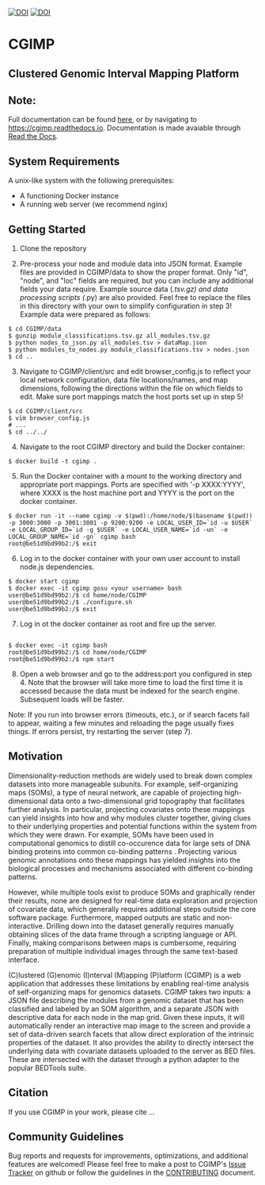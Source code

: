 [![DOI](http://joss.theoj.org/papers/10.21105/joss.01520/status.svg)](https://doi.org/10.21105/joss.01520)
[![DOI](https://zenodo.org/badge/DOI/10.5281/zenodo.3276069.svg)](https://doi.org/10.5281/zenodo.3276069)


# CGIMP
## Clustered Genomic Interval Mapping Platform

## Note:
Full documentation can be found [here](https://cgimp.readthedocs.io), or by navigating to https://cgimp.readthedocs.io. Documentation is made avaiable through [Read the Docs](https://docs.readthedocs.io).

## System Requirements
A unix-like system with the following prerequisites:
* A functioning Docker instance
* A running web server (we recommend nginx)

## Getting Started

1. Clone the repository

2. Pre-process your node and module data into JSON format. Example files are provided in CGIMP/data to show the proper format. Only "id", "node", and "loc" fields are required, but you can include any additional fields your data require. Example source data (*.tsv.gz) and data processing scripts (*.py) are also provided. Feel free to replace the files in this directory with your own to simplify configuration in step 3! Example data were prepared as follows:
```
$ cd CGIMP/data
$ gunzip module_classifications.tsv.gz all_modules.tsv.gz
$ python nodes_to_json.py all_modules.tsv > dataMap.json
$ python modules_to_nodes.py module_classifications.tsv > nodes.json
$ cd ..
```

3. Navigate to CGIMP/client/src and edit browser_config.js to reflect your local network configuration, data file locations/names, and map dimensions, following the directions within the file on which fields to edit. Make sure port mappings match the host ports set up in step 5!
```
$ cd CGIMP/client/src
$ vim browser_config.js
# ...
$ cd ../../
```

4. Navigate to the root CGIMP directory and build the Docker container:
```
$ docker build -t cgimp .
```

5. Run the Docker container with a mount to the working directory and appropriate port mappings. Ports are specified with '-p XXXX:YYYY', where XXXX is the host machine port and YYYY is the port on the docker container.
```
$ docker run -it --name cgimp -v $(pwd):/home/node/$(basename $(pwd)) -p 3000:3000 -p 3001:3001 -p 9200:9200 -e LOCAL_USER_ID=`id -u $USER` -e LOCAL_GROUP_ID=`id -g $USER` -e LOCAL_USER_NAME=`id -un` -e LOCAL_GROUP_NAME=`id -gn` cgimp bash
root@be51d9bd99b2:/$ exit
```

6. Log in to the docker container with your own user account to install node.js dependencies.
```
$ docker start cgimp
$ docker exec -it cgimp gosu <your username> bash
user@be51d9bd99b2:/$ cd home/node/CGIMP
user@be51d9bd99b2:/$ ./configure.sh
user@be51d9bd99b2:/$ exit
```

7. Log in ot the docker container as root and fire up the server.
```

$ docker exec -it cgimp bash
root@be51d9bd99b2:/$ cd home/node/CGIMP
root@be51d9bd99b2:/$ npm start
```

8. Open a web browser and go to the address:port you configured in step 4. Note that the browser will take more time to load the first time it is accessed because the data must be indexed for the search engine. Subsequent loads will be faster.

Note: If you run into browser errors (timeouts, etc.), or if search facets fail to appear, waiting a few minutes and reloading the page usually fixes things. If errors persist, try restarting the server (step 7).


## Motivation

Dimensionality-reduction methods are widely used to break down complex datasets into more manageable subunits. For example, self-organizing maps (SOMs), a type of neural network, are capable of projecting high-dimensional data onto a two-dimensional grid topography that facilitates further analysis. In particular, projecting covariates onto these mappings can yield insights into how and why modules cluster together, giving clues to their underlying properties and potential functions within the system from which they were drawn. For example, SOMs have been used in computational genomics to distill co-occurence data for large sets of DNA binding proteins into common co-binding patterns . Projecting various genomic annotations onto these mappings has yielded insights into the biological processes and mechanisms associated with different co-binding patterns.

However, while multiple tools exist to produce SOMs and graphically render their results, none are designed for real-time data exploration and projection of covariate data, which generally requires additional steps outside the core software package. Furthermore, mapped outputs are static and non-interactive. Drilling down into the dataset generally requires manually obtaining slices of the data frame through a scripting language or API. Finally, making comparisons between maps is cumbersome, requiring preparation of multiple individual images through the same text-based interface.

(C)lustered (G)enomic (I)nterval (M)apping (P)latform (CGIMP) is a web application that addresses these limitations by enabling real-time analysis of self-organizing maps for genomics datasets. CGIMP takes two inputs: a JSON file describing the modules from a genomic dataset that has been classified and labeled by an SOM algorithm, and a separate JSON with descriptive data for each node in the map grid. Given these inputs, it will automatically render an interactive map image to the screen and provide a set of data-driven search facets that allow direct exploration of the intrinsic properties of the dataset. It also provides the ability to directly intersect the underlying data with covariate datasets uploaded to the server as BED files. These are intersected with the dataset through a python adapter to the popular BEDTools suite.

## Citation

If you use CGIMP in your work, please cite ...

## Community Guidelines

Bug reports and requests for improvements, optimizations, and additional features are welcomed! Please feel free to make a post to CGIMP's [Issue Tracker](https://github.com/Boyle-Lab/CGIMP/issues) on github or follow the guidelines in the [CONTRIBUTING](https://github.com/Boyle-Lab/CGIMP/CONTRIBUTING.md) document.